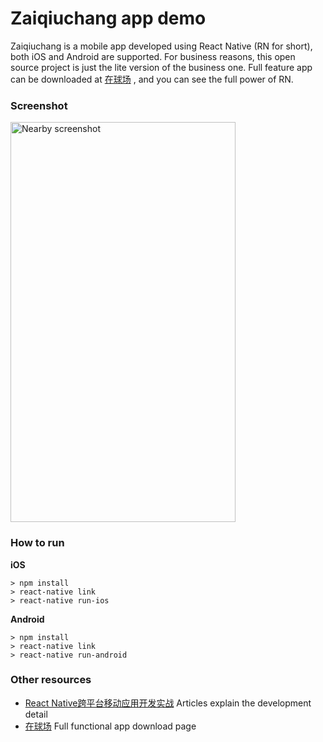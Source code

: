 # Zaiqiuchang app demo

Zaiqiuchang is a mobile app developed using React Native (RN for short), both iOS and Android are supported. For business reasons, this open source project is just the lite version of the business one. Full feature app can be downloaded at [在球场](https://www.zaiqiuchang.com) , and you can see the full power of RN. 

### Screenshot
<img alt="Nearby screenshot" src="http://zqc.oss-cn-shanghai.aliyuncs.com/screenshot/ios/screenshot-nearby-720.jpg" width="360" height="640" />

### How to run

**iOS**
```
> npm install
> react-native link
> react-native run-ios
```

**Android**
```
> npm install
> react-native link
> react-native run-android
```

### Other resources

* [React Native跨平台移动应用开发实战](https://jaggerwang.net/react-native-cross-platform-mobile-app-develop/) Articles explain the development detail
* [在球场](https://www.zaiqiuchang.com) Full functional app download page
